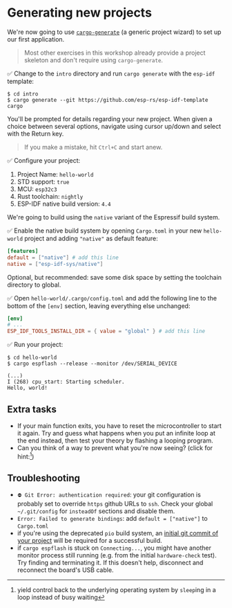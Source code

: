 # Generating new projects

We're now going to use [`cargo-generate`](https://github.com/cargo-generate/cargo-generate) (a generic project wizard) to set up our first application.

> Most other exercises in this workshop already provide a project skeleton and don't require using `cargo-generate`.

✅ Change to the `intro` directory and run `cargo generate` with the `esp-idf` template:

```shell
$ cd intro
$ cargo generate --git https://github.com/esp-rs/esp-idf-template cargo
```

You'll be prompted for details regarding your new project. When given a choice between several options, navigate using cursor up/down and select with the Return key.

> If you make a mistake, hit `Ctrl+C` and start anew.

✅ Configure your project:

1. Project Name: `hello-world`
2. STD support: `true`
3. MCU: `esp32c3`
4. Rust toolchain: `nightly`
5. ESP-IDF native build version: `4.4`

We're going to build using the `native` variant of the Espressif build system. 

✅ Enable the native build system by opening `Cargo.toml` in your new `hello-world` project and adding `"native"` as default feature:

```toml
[features]
default = ["native"] # add this line
native = ["esp-idf-sys/native"]
```

Optional, but recommended: save some disk space by setting the toolchain directory to global.

✅ Open `hello-world/.cargo/config.toml` and add the following line to the bottom of the `[env]` section, leaving everything else unchanged:

```toml
[env]
# ... 
ESP_IDF_TOOLS_INSTALL_DIR = { value = "global" } # add this line
```

✅ Run your project:
```shell
$ cd hello-world
$ cargo espflash --release --monitor /dev/SERIAL_DEVICE

(...)
I (268) cpu_start: Starting scheduler.
Hello, world!
```

## Extra tasks
- If your main function exits, you have to reset the microcontroller to start it again. Try and guess what happens when you put an infinite loop at the end instead, then test your theory by flashing a looping program.
- Can you think of a way to prevent what you're now seeing? (click for hint:[^hint])

## Troubleshooting
- `⛔ Git Error: authentication required`: your git configuration is probably set to override `https` github URLs to `ssh`. Check your global `~/.git/config` for `insteadOf` sections and disable them.
- `Error: Failed to generate bindings`: add `default = ["native"]` to `Cargo.toml`
- if you're using the deprecated `pio` build system, an [initial git commit of your project](https://github.com/espressif/esp-idf/issues/3920) will be required for a successful build.
- if `cargo espflash` is stuck on `Connecting...`, you might have another monitor process still running (e.g. from the initial `hardware-check` test). Try finding and terminating it. If this doesn't help, disconnect and reconnect the board's USB cable.

[^hint]: yield control back to the underlying operating system by `sleep`ing in a loop instead of busy waiting
